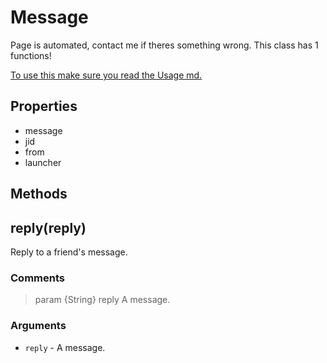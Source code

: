 # Message
Page is automated, contact me if theres something wrong.
This class has 1 functions!

[To use this make sure you read the Usage md.](https://stoplight.io/p/docs/gh/teenari/fortnitenode/docs/Usage.md?srn=gh/teenari/fortnitenode/docs/Usage.md&group=master)

## Properties
- message
- jid
- from
- launcher

## Methods

## reply(reply)
Reply to a friend's message.

### Comments
> param {String} reply A message.

### Arguments
- `reply` - A message.